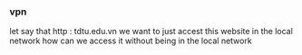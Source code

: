 ### vpn  
let say that http : tdtu.edu.vn 
we want to just accest this website in the local network 
how can we access it without being in the local network
 